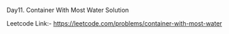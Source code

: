 
Day11. Container With Most Water Solution

Leetcode Link:- https://leetcode.com/problems/container-with-most-water 
